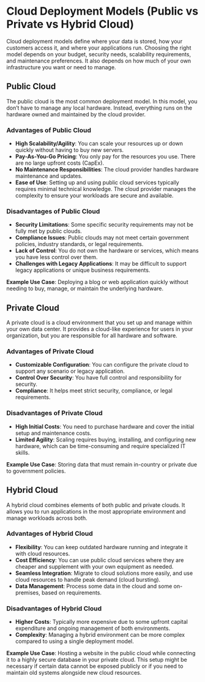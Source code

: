 # Cloud Deployment Models (Public vs Private vs Hybrid Cloud)

Cloud deployment models define where your data is stored, how your customers access it, and where your applications run. Choosing the right model depends on your budget, security needs, scalability requirements, and maintenance preferences. It also depends on how much of your own infrastructure you want or need to manage.

## Public Cloud

The public cloud is the most common deployment model. In this model, you don’t have to manage any local hardware. Instead, everything runs on the hardware owned and maintained by the cloud provider.

### Advantages of Public Cloud

- **High Scalability/Agility**: You can scale your resources up or down quickly without having to buy new servers.
- **Pay-As-You-Go Pricing**: You only pay for the resources you use. There are no large upfront costs (CapEx).
- **No Maintenance Responsibilities**: The cloud provider handles hardware maintenance and updates.
- **Ease of Use**: Setting up and using public cloud services typically requires minimal technical knowledge. The cloud provider manages the complexity to ensure your workloads are secure and available.

### Disadvantages of Public Cloud

- **Security Limitations**: Some specific security requirements may not be fully met by public clouds.
- **Compliance Issues**: Public clouds may not meet certain government policies, industry standards, or legal requirements.
- **Lack of Control**: You do not own the hardware or services, which means you have less control over them.
- **Challenges with Legacy Applications**: It may be difficult to support legacy applications or unique business requirements.

**Example Use Case**: Deploying a blog or web application quickly without needing to buy, manage, or maintain the underlying hardware.

## Private Cloud

A private cloud is a cloud environment that you set up and manage within your own data center. It provides a cloud-like experience for users in your organization, but you are responsible for all hardware and software.

### Advantages of Private Cloud

- **Customizable Configuration**: You can configure the private cloud to support any scenario or legacy application.
- **Control Over Security**: You have full control and responsibility for security.
- **Compliance**: It helps meet strict security, compliance, or legal requirements.

### Disadvantages of Private Cloud

- **High Initial Costs**: You need to purchase hardware and cover the initial setup and maintenance costs.
- **Limited Agility**: Scaling requires buying, installing, and configuring new hardware, which can be time-consuming and require specialized IT skills.

**Example Use Case**: Storing data that must remain in-country or private due to government policies.

## Hybrid Cloud

A hybrid cloud combines elements of both public and private clouds. It allows you to run applications in the most appropriate environment and manage workloads across both.

### Advantages of Hybrid Cloud

- **Flexibility**: You can keep outdated hardware running and integrate it with cloud resources.
- **Cost Efficiency**: You can use public cloud services where they are cheaper and supplement with your own equipment as needed.
- **Seamless Integration**: Migrate to cloud solutions more easily, and use cloud resources to handle peak demand (cloud bursting).
- **Data Management**: Process some data in the cloud and some on-premises, based on requirements.

### Disadvantages of Hybrid Cloud

- **Higher Costs**: Typically more expensive due to some upfront capital expenditure and ongoing management of both environments.
- **Complexity**: Managing a hybrid environment can be more complex compared to using a single deployment model.

**Example Use Case**: Hosting a website in the public cloud while connecting it to a highly secure database in your private cloud. This setup might be necessary if certain data cannot be exposed publicly or if you need to maintain old systems alongside new cloud resources.

